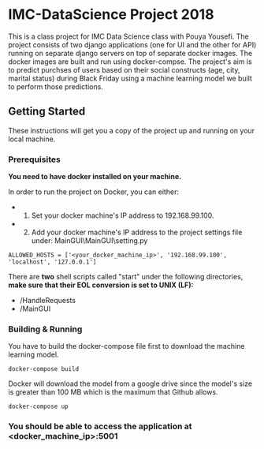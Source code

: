 # IMC-DataScience Project 2018

This is a class project for IMC Data Science class with Pouya Yousefi. The project consists of two django applications (one for UI and the other for API) running on separate django servers on top of separate docker images. The docker images are built and run using docker-compse. The project's aim is to predict purchses of users based on their social constructs (age, city, marital status) during Black Friday using a machine learning model we built to perform those predictions. 

## Getting Started

These instructions will get you a copy of the project up and running on your local machine.

### Prerequisites

**You need to have docker installed on your machine.**

In order to run the project on Docker, you can either:
* 1. Set your docker machine's IP address to 192.168.99.100.
* 2. Add your docker machine's IP address to the project settings file under:
MainGUI\MainGUI\setting.py
```
ALLOWED_HOSTS = ['<your_docker_machine_ip>', '192.168.99.100', 'localhost', '127.0.0.1']	
```

There are **two** shell scripts called "start" under the following directories, **make sure that their EOL conversion is set to UNIX (LF):**
* /HandleRequests
* /MainGUI

### Building & Running
You have to build the docker-compose file first to download the machine learning model.

```
docker-compose build
```
Docker will download the model from a google drive since the model's size is greater than 100 MB which is the maximum that Github allows.
```
docker-compose up
```

### You should be able to access the application at **<docker_machine_ip>:5001**
